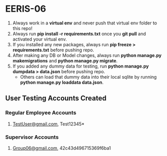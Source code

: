 # EERIS-06

1. Always work in a **virtual env** and never push that virtual env folder to this repo!
2. Always run **pip install -r requirements.txt** once you **git pull** and activated your virtual env.
3. If you installed any new packages, always run **pip freeze > requirements.txt** before pushing repo.
4. After making any DB or Model changes, always run **python manage.py makemigrations** and **python manage.py migrate**.
5. If you added any dummy data for testing, run **python manage.py dumpdata > data.json** before pushing repo.
   - Others can load that dummy data into their local sqlite by running **python manage.py loaddata data.json**.

## User Testing Accounts Created

### Regular Employee Accounts
1. TestUser@gmail.com, Test12345*

### Supervisor Accounts
1. Group06@gmail.com, 42c43d496715369f6ba1